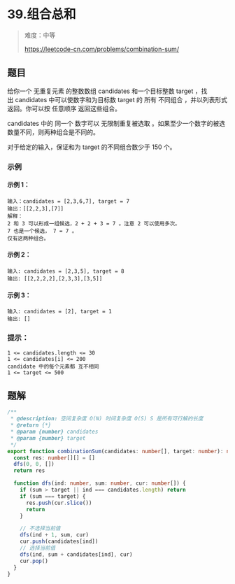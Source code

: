 # 39.组合总和

> 难度：中等
>
> https://leetcode-cn.com/problems/combination-sum/

## 题目

给你一个 无重复元素 的整数数组 candidates 和一个目标整数 target ，找出 candidates 中可以使数字和为目标数 target 的 所有 不同组合 ，并以列表形式返回。你可以按 任意顺序 返回这些组合。

candidates 中的 同一个 数字可以 无限制重复被选取 。如果至少一个数字的被选数量不同，则两种组合是不同的。 

对于给定的输入，保证和为 target 的不同组合数少于 150 个。

### 示例

#### 示例 1：

```
输入：candidates = [2,3,6,7], target = 7
输出：[[2,2,3],[7]]
解释：
2 和 3 可以形成一组候选，2 + 2 + 3 = 7 。注意 2 可以使用多次。
7 也是一个候选， 7 = 7 。
仅有这两种组合。
```

#### 示例 2：

```
输入: candidates = [2,3,5], target = 8
输出: [[2,2,2,2],[2,3,3],[3,5]]
```

#### 示例 3：

```
输入: candidates = [2], target = 1
输出: []
```

### 提示：

```
1 <= candidates.length <= 30
1 <= candidates[i] <= 200
candidate 中的每个元素都 互不相同
1 <= target <= 500
```

## 题解

```ts
/**
 * @description: 空间复杂度 O(N) 时间复杂度 O(S) S 是所有可行解的长度
 * @return {*}
 * @param {number} candidates
 * @param {number} target
 */
export function combinationSum(candidates: number[], target: number): number[][] {
  const res: number[][] = []
  dfs(0, 0, [])
  return res

  function dfs(ind: number, sum: number, cur: number[]) {
    if (sum > target || ind === candidates.length) return
    if (sum === target) {
      res.push(cur.slice())
      return
    }

    // 不选择当前值
    dfs(ind + 1, sum, cur)
    cur.push(candidates[ind])
    // 选择当前值
    dfs(ind, sum + candidates[ind], cur)
    cur.pop()
  }
}
```
